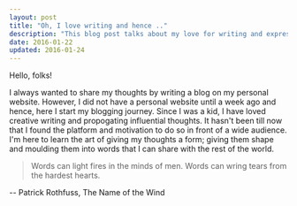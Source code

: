 ```yaml
---
layout: post
title: "Oh, I love writing and hence .."
description: "This blog post talks about my love for writing and expressing my thoughts. I have always loved to present ideas concisely -- to keep them short and sweet"
date: 2016-01-22
updated: 2016-01-24
---
```


<p> Hello, folks! </p>
<p> I always wanted to share my thoughts by writing a blog on my personal website. However, I did not have a personal website until a week ago and hence, here I start my blogging journey. Since I was a kid, I have loved creative writing and propogating influential thoughts. It hasn't been till now that I found the platform and motivation to do so in front of a wide audience. I'm here to learn the art of giving my thoughts a form; giving them shape and moulding them into words that I can share with the rest of the world. </p>

<blockquote class="content-quote align-c"> Words can light fires in the minds of men. Words can wring tears from the hardest hearts. </blockquote>
<p class="credits-item align-r"> -- Patrick Rothfuss, The Name of the Wind </p>